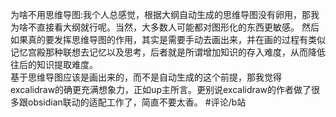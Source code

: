 为啥不用思维导图:我个人总感觉，根据大纲自动生成的思维导图没有卵用，那我为啥不直接看大纲就行呢。当然，大多数人可能都对图形化的东西更敏感。
然后如果真的要发挥思维导图的作用，其实是需要手动去画出来，并在画的过程有类似记忆宫殿那种联想去记忆以及思考，后者就是所谓增加知识的存入难度，从而降低往后的知识提取难度。<br>基于思维导图应该是画出来的，而不是自动生成的这个前提，那我觉得excalidraw的确更充满想象力，正如up主所言。更别说excalidraw的作者做了很多跟obsidian联动的适配工作了，简直不要太香。 #评论/b站
